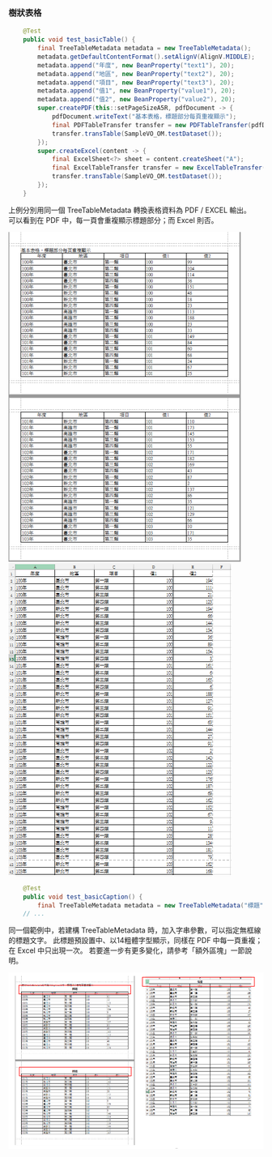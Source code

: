 ### 樹狀表格

```java
    @Test
    public void test_basicTable() {
        final TreeTableMetadata metadata = new TreeTableMetadata();
        metadata.getDefaultContentFormat().setAlignV(AlignV.MIDDLE);
        metadata.append("年度", new BeanProperty("text1"), 20);
        metadata.append("地區", new BeanProperty("text2"), 20);
        metadata.append("項目", new BeanProperty("text3"), 20);
        metadata.append("值1", new BeanProperty("value1"), 20);
        metadata.append("值2", new BeanProperty("value2"), 20);
        super.createPDF(this::setPageSizeA5R, pdfDocument -> {
            pdfDocument.writeText("基本表格，標題部分每頁重複顯示");
            final PDFTableTransfer transfer = new PDFTableTransfer(pdfDocument, metadata);
            transfer.transTable(SampleVO_OM.testDataset());
        });
        super.createExcel(content -> {
            final ExcelSheet<?> sheet = content.createSheet("A");
            final ExcelTableTransfer transfer = new ExcelTableTransfer(metadata, sheet);
            transfer.transTable(SampleVO_OM.testDataset());
        });
    }
```

上例分別用同一個 TreeTableMetadata 轉換表格資料為 PDF / EXCEL 輸出。  
可以看到在 PDF 中，每一頁會重複顯示標題部分；而 Excel 則否。

![](/assets/ch06/basicTreeTable.png)
![](/assets/ch06/basicTreeTableExcel.png)


```java
    @Test
    public void test_basicCaption() {
        final TreeTableMetadata metadata = new TreeTableMetadata("標題");
    // ...
```

同一個範例中，若建構 TreeTableMetadata 時，加入字串參數，可以指定無框線的標題文字。
此標題預設置中、以14粗體字型顯示，同樣在 PDF 中每一頁重複；在 Excel 中只出現一次。
若要進一步有更多變化，請參考「額外區塊」一節說明。

![](/assets/ch06/basicTreeTable-caption.png)

